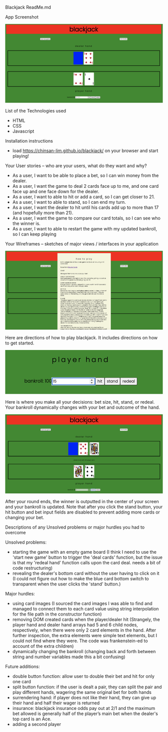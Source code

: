 Blackjack ReadMe.md

App Screenshot

![alt text](appss.png)

List of the Technologies used

- HTML
- CSS
- Javascript

Installation instructions

- load https://chinsan-lim.github.io/blackjack/ on your browser and start playing!

Your User stories – who are your users, what do they want and why?

- As a user, I want to be able to place a bet, so I can win money from the dealer.
- As a user, I want the game to deal 2 cards face up to me, and one card face up and one face down for the dealer.
- As a user, I want to able to hit or add a card, so I can get closer to 21.
- As a user, I want to able to stand, so I can end my turn.
- As a user, I want the dealer to hit until his cards add up to more than 17 (and hopefully more than 21).
- As a user, I want the game to compare our card totals, so I can see who the winner is.
- As a user, I want to able to restart the game with my updated bankroll, so I can keep playing

Your Wireframes – sketches of major views / interfaces in your application

![alt text](htpmodal.png)

Here are directions of how to play blackjack. It includes directions on how to get started.

![alt text](placebets.png)

Here is where you make all your decisions: bet size, hit, stand, or redeal. Your bankroll dynamically changes with your bet and outcome of the hand.

![alt text](outcome.png)

After your round ends, the winner is outputted in the center of your screen and your bankroll is updated. Note that after you click the stand button, your hit button and bet input fields are disabled to prevent adding more cards or changing your bet.

Descriptions of any Unsolved problems or major hurdles you had to overcome

Unsolved problems:

- starting the game with an empty game board (I think I need to use the 'start new game' button to trigger the 'deal cards' function, but the issue is that my 'redeal hand' function calls upon the card deal. needs a bit of code restructuring)
- revealing the dealer's bottom card without the user having to click on it (I could not figure out how to make the blue card bottom switch to transparent when the user clicks the 'stand' button.)

Major hurdles:

- using card images (I sourced the card images I was able to find and managed to connect them to each card value using string interpolation for the file path in the constructor function)
- removing DOM created cards when the player/dealer hit (Strangely, the player hand and dealer hand arrays had 5 and 6 child nodes, respectively, when there were only 2 card elements in the hand. After further inspection, the extra elements were simple text elements, but I could not find where they were. The code was frankenstein-ed to account of the extra children)
- dynamically changing the bankroll (changing back and forth between string and number variables made this a bit confusing)

Future additions:

- double button function: allow user to double their bet and hit for only one card
- split button function: if the user is dealt a pair, they can split the pair and play different hands, wagering the same original bet for both hands
- surrendering hand: if player does not like their hand, they can give up their hand and half their wager is returned
- insurance: blackjack insurance odds pay out at 2/1 and the maximum bet allowed is generally half of the player’s main bet when the dealer's top card is an Ace.
- adding a second player
